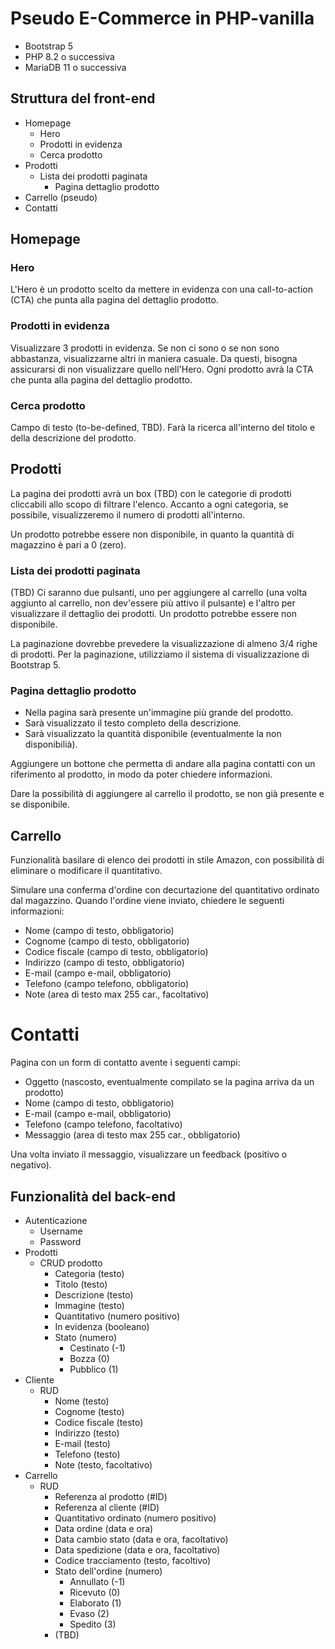# Pseudo E-Commerce in PHP-vanilla

- Bootstrap 5
- PHP 8.2 o successiva
- MariaDB 11 o successiva

## Struttura del front-end

 - Homepage
   - Hero
   - Prodotti in evidenza
   - Cerca prodotto
 - Prodotti
   - Lista dei prodotti paginata
     - Pagina dettaglio prodotto
 - Carrello (pseudo)
 - Contatti

## Homepage

### Hero

L'Hero è un prodotto scelto da mettere in evidenza con una call-to-action (CTA) che punta alla pagina del dettaglio prodotto.

### Prodotti in evidenza

Visualizzare 3 prodotti in evidenza. Se non ci sono o se non sono abbastanza, visualizzarne altri in maniera casuale. Da questi, bisogna assicurarsi di non visualizzare quello nell'Hero. Ogni prodotto avrà la CTA che punta alla pagina del dettaglio prodotto.

### Cerca prodotto

Campo di testo (to-be-defined, TBD). Farà la ricerca all'interno del titolo e della descrizione del prodotto.

## Prodotti

La pagina dei prodotti avrà un box (TBD) con le categorie di prodotti cliccabili allo scopo di filtrare l'elenco. Accanto a ogni categoria, se possibile, visualizzeremo il numero di prodotti all'interno.

Un prodotto potrebbe essere non disponibile, in quanto la quantità di magazzino è pari a 0 (zero).

### Lista dei prodotti paginata

(TBD) Ci saranno due pulsanti, uno per aggiungere al carrello (una volta aggiunto al carrello, non dev'essere più attivo il pulsante) e l'altro per visualizzare il dettaglio dei prodotti. Un prodotto potrebbe essere non disponibile.

La paginazione dovrebbe prevedere la visualizzazione di almeno 3/4 righe di prodotti. Per la paginazione, utilizziamo il sistema di visualizzazione di Bootstrap 5.

### Pagina dettaglio prodotto

- Nella pagina sarà presente un'immagine più grande del prodotto. 
- Sarà visualizzato il testo completo della descrizione.
- Sarà visualizzato la quantità disponibile (eventualmente la non disponibilià).

Aggiungere un bottone che permetta di andare alla pagina contatti con un riferimento al prodotto, in modo da poter chiedere informazioni.

Dare la possibilità di aggiungere al carrello il prodotto, se non già presente e se disponibile.

## Carrello

Funzionalità basilare di elenco dei prodotti in stile Amazon, con possibilità di eliminare o modificare il quantitativo.

Simulare una conferma d'ordine con decurtazione del quantitativo ordinato dal magazzino. Quando l'ordine viene inviato, chiedere le seguenti informazioni:

 - Nome (campo di testo, obbligatorio)
 - Cognome (campo di testo, obbligatorio)
 - Codice fiscale (campo di testo, obbligatorio)
 - Indirizzo (campo di testo, obbligatorio)
 - E-mail (campo e-mail, obbligatorio)
 - Telefono (campo telefono, obbligatorio)
 - Note (area di testo max 255 car., facoltativo)

# Contatti

Pagina con un form di contatto avente i seguenti campi:

 - Oggetto (nascosto, eventualmente compilato se la pagina arriva da un prodotto)
 - Nome (campo di testo, obbligatorio)
 - E-mail (campo e-mail, obbligatorio)
 - Telefono (campo telefono, facoltativo)
 - Messaggio (area di testo max 255 car., obbligatorio)

Una volta inviato il messaggio, visualizzare un feedback (positivo o negativo).

## Funzionalità del back-end

- Autenticazione
  - Username
  - Password
- Prodotti
  - CRUD prodotto
    - Categoria (testo)
    - Titolo (testo)
    - Descrizione (testo)
    - Immagine (testo)
    - Quantitativo (numero positivo)
    - In evidenza (booleano)
    - Stato (numero)
      - Cestinato (-1)
      - Bozza (0)
      - Pubblico (1)
- Cliente
    - RUD
      - Nome (testo)
      - Cognome (testo)
      - Codice fiscale (testo)
      - Indirizzo (testo)
      - E-mail (testo)
      - Telefono (testo)
      - Note (testo, facoltativo)
- Carrello
  - RUD
    - Referenza al prodotto (#ID)
    - Referenza al cliente (#ID)
    - Quantitativo ordinato (numero positivo)
    - Data ordine (data e ora)
    - Data cambio stato (data e ora, facoltativo)
    - Data spedizione (data e ora, facoltativo)
    - Codice tracciamento (testo, facoltivo)
    - Stato dell'ordine (numero)
      - Annullato (-1)
      - Ricevuto (0)
      - Elaborato (1)
      - Evaso (2)
      - Spedito (3)
    - (TBD)
